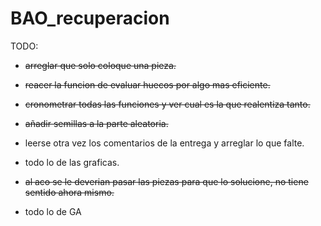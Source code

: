 # BAO_recuperacion

TODO:
* ~~arreglar que solo coloque una pieza.~~

* ~~reacer la funcion de evaluar huecos por algo mas eficiente.~~

* ~~cronometrar todas las funciones y ver cual es la que realentiza tanto.~~

* ~~añadir semillas a la parte aleatoria.~~

* leerse otra vez los comentarios de la entrega y arreglar lo que falte.

* todo lo de las graficas.

* ~~al aco se le deverian pasar las piezas para que lo solucione, no tiene sentido ahora mismo.~~

* todo lo de GA
